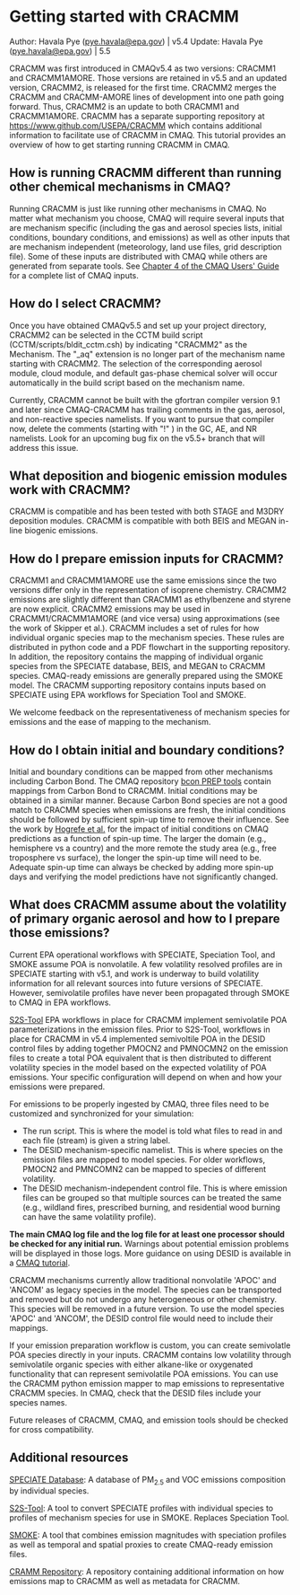 # Getting started with CRACMM

Author: Havala Pye (pye.havala@epa.gov) | v5.4
Update: Havala Pye (pye.havala@epa.gov) | 5.5

CRACMM was first introduced in CMAQv5.4 as two versions: CRACMM1 and CRACMM1AMORE. Those versions are retained in v5.5 and an updated version, CRACMM2, is released for the first time. CRACMM2 merges the CRACMM and CRACMM-AMORE lines of development into one path going forward. Thus, CRACMM2 is an update to both CRACMM1 and CRACMM1AMORE. CRACMM has a separate supporting repository at https://www.github.com/USEPA/CRACMM which contains additional information to facilitate use of CRACMM in CMAQ. This tutorial provides an overview of how to get starting running CRACMM in CMAQ.

## How is running CRACMM different than running other chemical mechanisms in CMAQ?

Running CRACMM is just like running other mechanisms in CMAQ. No matter what mechanism you choose, CMAQ will require several inputs that are mechanism specific (including the gas and aerosol species lists, initial conditions, boundary conditions, and emissions) as well as other inputs that are mechanism independent (meteorology, land use files, grid description file). Some of these inputs are distributed with CMAQ while others are generated from separate tools. See [Chapter 4 of the CMAQ Users' Guide](https://github.com/USEPA/CMAQ/blob/main/DOCS/Users_Guide/CMAQ_UG_ch04_model_inputs.md) for a complete list of CMAQ inputs.

## How do I select CRACMM?

Once you have obtained CMAQv5.5 and set up your project directory, CRACMM2 can be selected in the CCTM build script (CCTM/scripts/bldit_cctm.csh) by indicating "CRACMM2" as the Mechanism. The "_aq" extension is no longer part of the mechanism name starting with CRACMM2. The selection of the corresponding aerosol module, cloud module, and default gas-phase chemical solver will occur automatically in the build script based on the mechanism name. 

Currently, CRACMM cannot be built with the gfortran compiler version 9.1 and later since CMAQ-CRACMM has trailing comments in the gas, aerosol, and non-reactive species namelists. If you want to pursue that compiler now, delete the comments (starting with "!" ) in the GC, AE, and NR namelists. Look for an upcoming bug fix on the v5.5+ branch that will address this issue.

## What deposition and biogenic emission modules work with CRACMM? 

CRACMM is compatible and has been tested with both STAGE and M3DRY deposition modules. CRACMM is compatible with both BEIS and MEGAN in-line biogenic emissions.

## How do I prepare emission inputs for CRACMM?

CRACMM1 and CRACMM1AMORE use the same emissions since the two versions differ only in the representation of isoprene chemistry. 
CRACMM2 emissions are slightly different than CRACMM1 as ethylbenzene and styrene are now explicit. CRACMM2 emissions may be used in CRACMM1/CRACMM1AMORE (and vice versa) using approximations (see the work of Skipper et al.).
CRACMM includes a set of rules for how individual organic species map to the mechanism species. 
These rules are distributed in python code and a PDF flowchart in the supporting repository. 
In addition, the repository contains the mapping of individual organic species from the SPECIATE database, BEIS, and MEGAN to CRACMM species.
CMAQ-ready emissions are generally prepared using the SMOKE model. 
The CRACMM supporting repository contains inputs based on SPECIATE using EPA workflows for 
Speciation Tool and SMOKE.

We welcome feedback on the representativeness of mechanism species for emissions and the ease of mapping to the mechanism.

## How do I obtain initial and boundary conditions?
 
Initial and boundary conditions can be mapped from other mechanisms including Carbon Bond. The CMAQ repository [bcon PREP tools](https://github.com/USEPA/CMAQ/tree/main/PREP/bcon/map2mech) contain mappings from Carbon Bond to CRACMM. Initial conditions may be obtained in a similar manner. Because Carbon Bond species are not a good match to CRACMM species when emissions are fresh, the initial conditions should be followed by sufficient spin-up time to remove their influence. See the work by [Hogrefe et al.](
https://doi.org/10.1016/j.atmosenv.2017.04.009) for the impact of initial conditions on CMAQ predictions as a function of spin-up time. The larger the domain (e.g., hemisphere vs a country) and the more remote the study area (e.g., free troposphere vs surface), the longer the spin-up time will need to be. Adequate spin-up time can always be checked by adding more spin-up days and verifying the model predictions have not significantly changed.

## What does CRACMM assume about the volatility of primary organic aerosol and how to I prepare those emissions?

Current EPA operational workflows with SPECIATE, Speciation Tool, and SMOKE assume POA is nonvolatile. A few volatility resolved profiles are in SPECIATE starting with v5.1, and work is underway to build volatility information for all relevant sources into future versions of SPECIATE. However, semivolatile profiles have never been propagated through SMOKE to CMAQ in EPA workflows. 

[S2S-Tool](https://github.com/USEPA/S2S-Tool) EPA workflows in place for CRACMM implement semivolatile POA parameterizations in the emission files. 
Prior to S2S-Tool, workflows in place for CRACMM in v5.4 implemented semivoltile POA in the DESID control files by adding together PMOCN2 and PMNOCMN2 on the emission files to create a 
total POA equivalent that is then distributed to different volatility species in the model based on the expected volatility of POA emissions. Your specific configuration will depend on when and how your emissions were prepared.

For emissions to be properly ingested by CMAQ, three files need to be customized and synchronized for your simulation: 
* The run script. This is where the model is told what files to read in and each file (stream) is given a string label.
* The DESID mechanism-specific namelist. This is where species on the emission files are mapped to model species. For older workflows, PMOCN2 and PMNCOMN2 can be mapped to species of different volatility.
* The DESID mechanism-independent control file. This is where emission files can be grouped so that multiple sources can be treated the same (e.g., wildland fires, prescribed burning, and residential wood burning can have the same volatility profile).

**The main CMAQ log file and the log file for at least one processor should be checked for any initial run.** Warnings about potential emission problems will be displayed in those logs. More guidance on using DESID is available in a [CMAQ tutorial](https://github.com/USEPA/CMAQ/tree/main/DOCS/Users_Guide/Tutorials).

CRACMM mechanisms currently allow traditional nonvolatile 'APOC' and 'ANCOM' as legacy species in the model. The species can be transported and removed but do not undergo any heterogeneous or other chemistry. This species will be removed in a future version. To use the model species 'APOC' and 'ANCOM', the DESID control file would need to include their mappings.

If your emission preparation workflow is custom, you can create semivolatle POA species directly in your inputs. CRACMM contains low volatility through semivolatile organic species with either alkane-like or oxygenated functionality that can represent semivolatile POA emissions. You can use the CRACMM python emission mapper to map emissions to representative CRACMM species. In CMAQ, check that the DESID files include your species names.

Future releases of CRACMM, CMAQ, and emission tools should be checked for cross compatibility.

## Additional resources

[SPECIATE Database](https://www.epa.gov/air-emissions-modeling/speciate): A database of PM<sub>2.5</sub> and VOC emissions composition by individual species.

[S2S-Tool](https://github.com/USEPA/S2S-Tool): A tool to convert SPECIATE profiles with individual species to profiles of mechanism species for use in SMOKE. Replaces Speciation Tool.

[SMOKE](https://github.com/CEMPD/SMOKE/): A tool that combines emission magnitudes with speciation profiles as well as temporal and spatial proxies to create CMAQ-ready emission files.

[CRAMM Repository](https://github.com/USEPA/CRACMM/): A repository containing additional information on how emissions map to CRACMM as well as metadata for CRACMM.
